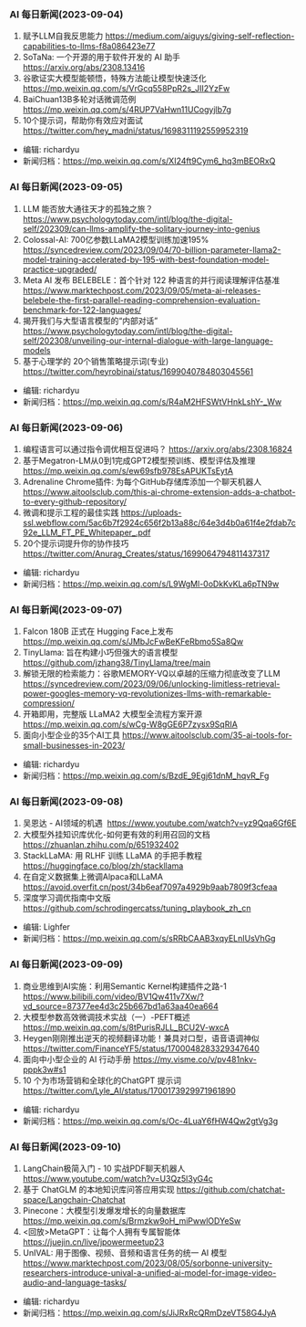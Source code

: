### AI 每日新闻(2023-09-04)

1. 赋予LLM自我反思能力 https://medium.com/aiguys/giving-self-reflection-capabilities-to-llms-f8a086423e77
2. SoTaNa: 一个开源的用于软件开发的 AI 助手 https://arxiv.org/abs/2308.13416
3. 谷歌证实大模型能顿悟，特殊方法能让模型快速泛化 https://mp.weixin.qq.com/s/VrGcq558PpR2s_JII2YzFw
4. BaiChuan13B多轮对话微调范例 https://mp.weixin.qq.com/s/4RUP7VaHwn11UCogyjlb7g
5. 10个提示词，帮助你有效应对面试 https://twitter.com/hey_madni/status/1698311192559952319

* 编辑: richardyu
* 新闻归档：https://mp.weixin.qq.com/s/XI24ft9Cym6_hq3mBEORxQ

### AI 每日新闻(2023-09-05)

1. LLM 能否放大通往天才的孤独之旅？ https://www.psychologytoday.com/intl/blog/the-digital-self/202309/can-llms-amplify-the-solitary-journey-into-genius
2. Colossal-AI: 700亿参数LLaMA2模型训练加速195% https://syncedreview.com/2023/09/04/70-billion-parameter-llama2-model-training-accelerated-by-195-with-best-foundation-model-practice-upgraded/
3. Meta AI 发布 BELEBELE：首个针对 122 种语言的并行阅读理解评估基准 https://www.marktechpost.com/2023/09/05/meta-ai-releases-belebele-the-first-parallel-reading-comprehension-evaluation-benchmark-for-122-languages/
4. 揭开我们与大型语言模型的“内部对话” https://www.psychologytoday.com/intl/blog/the-digital-self/202308/unveiling-our-internal-dialogue-with-large-language-models
5. 基于心理学的 20个销售策略提示词(专业) https://twitter.com/heyrobinai/status/1699040784803045561

* 编辑: richardyu
* 新闻归档：https://mp.weixin.qq.com/s/R4aM2HFSWtVHnkLshY-_Ww


### AI 每日新闻(2023-09-06)

1. 编程语言可以通过指令调优相互促进吗？ https://arxiv.org/abs/2308.16824
2. 基于Megatron-LM从0到1完成GPT2模型预训练、模型评估及推理 https://mp.weixin.qq.com/s/ew69sfb978EsAPUKTsEytA
3. Adrenaline Chrome插件:  为每个GitHub存储库添加一个聊天机器人 https://www.aitoolsclub.com/this-ai-chrome-extension-adds-a-chatbot-to-every-github-repository/
4. 微调和提示工程的最佳实践 https://uploads-ssl.webflow.com/5ac6b7f2924c656f2b13a88c/64e3d4b0a61f4e2fdab7c92e_LLM_FT_PE_Whitepaper_.pdf
5. 20个提示词提升你的协作技巧 https://twitter.com/Anurag_Creates/status/1699064794811437317

* 编辑: richardyu
* 新闻归档：https://mp.weixin.qq.com/s/L9WgMl-0oDkKvKLa6pTN9w

### AI 每日新闻(2023-09-07)

1. Falcon 180B 正式在 Hugging Face上发布 https://mp.weixin.qq.com/s/JMbJcFwBeKFeRbmo5Sa8Qw
2. TinyLlama: 旨在构建小巧但强大的语言模型 https://github.com/jzhang38/TinyLlama/tree/main
3. 解锁无限的检索能力：谷歌MEMORY-VQ以卓越的压缩力彻底改变了LLM https://syncedreview.com/2023/09/06/unlocking-limitless-retrieval-power-googles-memory-vq-revolutionizes-llms-with-remarkable-compression/
4. 开箱即用，完整版 LLaMA2 大模型全流程方案开源 https://mp.weixin.qq.com/s/wCg-W8gGE6P7zysx9SqRIA
5. 面向小型企业的35个AI工具 https://www.aitoolsclub.com/35-ai-tools-for-small-businesses-in-2023/

* 编辑: richardyu
* 新闻归档：https://mp.weixin.qq.com/s/BzdE_9Egj61dnM_hqvR_Fg


### AI 每日新闻(2023-09-08)

1. 吴恩达 - AI领域的机遇  https://www.youtube.com/watch?v=yz9Qqa6Gf6E
2. 大模型外挂知识库优化-如何更有效的利用召回的文档 https://zhuanlan.zhihu.com/p/651932402
3. StackLLaMA: 用 RLHF 训练 LLaMA 的手把手教程 https://huggingface.co/blog/zh/stackllama
4. 在自定义数据集上微调Alpaca和LLaMA https://avoid.overfit.cn/post/34b6eaf7097a4929b9aab7809f3cfeaa
5. 深度学习调优指南中文版 https://github.com/schrodingercatss/tuning_playbook_zh_cn

* 编辑: Lighfer
* 新闻归档：https://mp.weixin.qq.com/s/sRRbCAAB3xqyELnIUsVhGg

### AI 每日新闻(2023-09-09)

1. 商业思维到AI实施：利用Semantic Kernel构建插件之路-1 https://www.bilibili.com/video/BV1Qw411v7Xw/?vd_source=87377ee4d3c25b667bd1a63aa40ea664
2. 大模型参数高效微调技术实战（一）-PEFT概述 https://mp.weixin.qq.com/s/8tPurisRJLL_BCU2V-wxcA
3. Heygen刚刚推出逆天的视频翻译功能！兼具对口型，语音语调神似 https://twitter.com/FinanceYF5/status/1700048283329347640
4. 面向中小型企业的 AI 行动手册 https://my.visme.co/v/pv481nkv-pppk3w#s1
5. 10 个为市场营销和全球化的ChatGPT 提示词 https://twitter.com/Lyle_AI/status/1700173929971961890

* 编辑: richardyu
* 新闻归档：https://mp.weixin.qq.com/s/Oc-4LuaY6fHW4Qw2gtVg3g


### AI 每日新闻(2023-09-10)

1. LangChain极简入门 - 10 实战PDF聊天机器人 https://www.youtube.com/watch?v=U3Qz5l3yG4c
2. 基于 ChatGLM 的本地知识库问答应用实现 https://github.com/chatchat-space/Langchain-Chatchat
3. Pinecone：大模型引发爆发增长的向量数据库 https://mp.weixin.qq.com/s/Brmzkw9oH_miPwwlODYeSw
4. <回放>MetaGPT：让每个人拥有专属智能体 https://juejin.cn/live/jpowermeetup23
5. UnIVAL: 用于图像、视频、音频和语言任务的统一 AI 模型 https://www.marktechpost.com/2023/08/05/sorbonne-university-researchers-introduce-unival-a-unified-ai-model-for-image-video-audio-and-language-tasks/

* 编辑: richardyu
* 新闻归档：https://mp.weixin.qq.com/s/JiJRxRcQRmDzeVT58G4JyA

